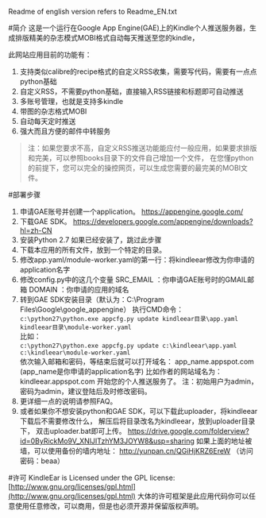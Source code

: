 ﻿Readme of english version refers to Readme_EN.txt

#简介
这是一个运行在Google App Engine(GAE)上的Kindle个人推送服务器，生成排版精美的杂志模式MOBI格式自动每天推送至您的kindle，

此网站应用目前的功能有：

1. 支持类似calibre的recipe格式的自定义RSS收集，需要写代码，需要有一点点python基础
2. 自定义RSS，不需要python基础，直接输入RSS链接和标题即可自动推送
3. 多账号管理，也就是支持多kindle
4. 带图的杂志格式MOBI
5. 自动每天定时推送
6. 强大而且方便的邮件中转服务

> 注：如果您要求不高，自定义RSS推送功能能应付一般应用，如果要求排版和完美，可以参照books目录下的文件自己增加一个文件，
在您懂python的前提下，您可以完全的操控网页，可以生成您需要的最完美的MOBI文件。

#部署步骤
1. 申请GAE账号并创建一个application。 <https://appengine.google.com/>
2. 下载GAE SDK。 <https://developers.google.com/appengine/downloads?hl=zh-CN>
3. 安装Python 2.7 如果已经安装了，跳过此步骤
4. 下载本应用的所有文件，放到一个特定的目录。
5. 修改app.yaml/module-worker.yaml的第一行：将kindleear修改为你申请的application名字
6. 修改config.py中的这几个变量
   SRC_EMAIL ：你申请GAE账号时的GMAIL邮箱
   DOMAIN ：你申请的应用的域名
7. 转到GAE SDK安装目录（默认为：C:\Program Files\Google\google_appengine）
   执行CMD命令：
   `c:\python27\python.exe appcfg.py update kindleear目录\app.yaml kindleear目录\module-worker.yaml`
   <br />比如：<br />
   `c:\python27\python.exe appcfg.py update c:\kindleear\app.yaml c:\kindleear\module-worker.yaml`
   <br />依次输入邮箱和密码，等结束后就可以打开域名：
   app_name.appspot.com (app_name是你申请的application名字)
   比如作者的网站域名为：kindleear.appspot.com
   开始您的个人推送服务了。
   注：初始用户为admin，密码为admin，建议登陆后及时修改密码。
8. 更详细一点的说明请参照FAQ。
9. 或者如果你不想安装python和GAE SDK，可以下载此uploader，将kindleear下载后不需要修改什么，
   解压后将目录改名为kindleear，放到uploader目录下，
   双击uploader.bat即可上传。
   <https://drive.google.com/folderview?id=0ByRickMo9V_XNlJITzhYM3JOYW8&usp=sharing>
   如果上面的地址被墙，可以使用备份的墙内地址：
   <http://yunpan.cn/QGiHjKRZ6EreW> （访问密码：beaa）

#许可
KindleEar is Licensed under the GPL license: [http://www.gnu.org/licenses/gpl.html](http://www.gnu.org/licenses/gpl.html)
大体的许可框架是此应用代码你可以任意使用任意修改，可以商用，但是也必须开源并保留版权声明。
